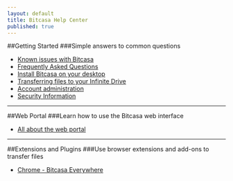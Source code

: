 ```yaml
---
layout: default
title: Bitcasa Help Center
published: true
---
```


##Getting Started
###Simple answers to common questions
* [Known issues with Bitcasa](product/known-issues)
* [Frequently Asked Questions](getstarted/faq)
* [Install Bitcasa on your desktop](getstarted/desktop)
* [Transferring files to your Infinite Drive](getstarted/transfer)
* [Account administration](getstarted/accounts)
* [Security Information](getstarted/security)

---

##Web Portal
###Learn how to use the Bitcasa web interface

* [All about the web portal](web/webportal)

---

##Extensions and Plugins
###Use browser extensions and add-ons to transfer files

* [Chrome - Bitcasa Everywhere](extensions/chrome-extension)		





